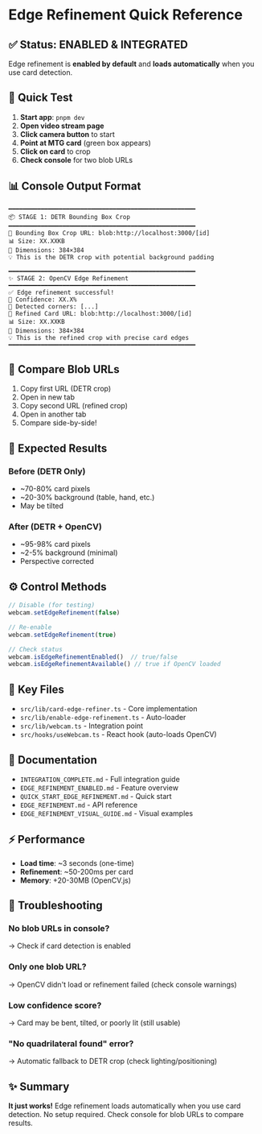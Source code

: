 # Edge Refinement Quick Reference

## ✅ Status: ENABLED & INTEGRATED

Edge refinement is **enabled by default** and **loads automatically** when you use card detection.

## 🚀 Quick Test

1. **Start app**: `pnpm dev`
2. **Open video stream page**
3. **Click camera button** to start
4. **Point at MTG card** (green box appears)
5. **Click on card** to crop
6. **Check console** for two blob URLs

## 📊 Console Output Format

```
━━━━━━━━━━━━━━━━━━━━━━━━━━━━━━━━━━━━━━━━━━━━━━━━━━━━
📦 STAGE 1: DETR Bounding Box Crop
━━━━━━━━━━━━━━━━━━━━━━━━━━━━━━━━━━━━━━━━━━━━━━━━━━━━
🔗 Bounding Box Crop URL: blob:http://localhost:3000/[id]
📊 Size: XX.XXKB
📐 Dimensions: 384×384
💡 This is the DETR crop with potential background padding

━━━━━━━━━━━━━━━━━━━━━━━━━━━━━━━━━━━━━━━━━━━━━━━━━━━━
✨ STAGE 2: OpenCV Edge Refinement
━━━━━━━━━━━━━━━━━━━━━━━━━━━━━━━━━━━━━━━━━━━━━━━━━━━━
✅ Edge refinement successful!
🎯 Confidence: XX.X%
📍 Detected corners: [...]
🔗 Refined Card URL: blob:http://localhost:3000/[id]
📊 Size: XX.XXKB
📐 Dimensions: 384×384
💡 This is the refined crop with precise card edges
━━━━━━━━━━━━━━━━━━━━━━━━━━━━━━━━━━━━━━━━━━━━━━━━━━━━
```

## 🔗 Compare Blob URLs

1. Copy first URL (DETR crop)
2. Open in new tab
3. Copy second URL (refined crop)
4. Open in another tab
5. Compare side-by-side!

## 🎯 Expected Results

### Before (DETR Only)
- ~70-80% card pixels
- ~20-30% background (table, hand, etc.)
- May be tilted

### After (DETR + OpenCV)
- ~95-98% card pixels
- ~2-5% background (minimal)
- Perspective corrected

## ⚙️ Control Methods

```typescript
// Disable (for testing)
webcam.setEdgeRefinement(false)

// Re-enable
webcam.setEdgeRefinement(true)

// Check status
webcam.isEdgeRefinementEnabled()  // true/false
webcam.isEdgeRefinementAvailable() // true if OpenCV loaded
```

## 📁 Key Files

- `src/lib/card-edge-refiner.ts` - Core implementation
- `src/lib/enable-edge-refinement.ts` - Auto-loader
- `src/lib/webcam.ts` - Integration point
- `src/hooks/useWebcam.ts` - React hook (auto-loads OpenCV)

## 📖 Documentation

- `INTEGRATION_COMPLETE.md` - Full integration guide
- `EDGE_REFINEMENT_ENABLED.md` - Feature overview
- `QUICK_START_EDGE_REFINEMENT.md` - Quick start
- `EDGE_REFINEMENT.md` - API reference
- `EDGE_REFINEMENT_VISUAL_GUIDE.md` - Visual examples

## ⚡ Performance

- **Load time**: ~3 seconds (one-time)
- **Refinement**: ~50-200ms per card
- **Memory**: +20-30MB (OpenCV.js)

## 🐛 Troubleshooting

### No blob URLs in console?
→ Check if card detection is enabled

### Only one blob URL?
→ OpenCV didn't load or refinement failed (check console warnings)

### Low confidence score?
→ Card may be bent, tilted, or poorly lit (still usable)

### "No quadrilateral found" error?
→ Automatic fallback to DETR crop (check lighting/positioning)

## ✨ Summary

**It just works!** Edge refinement loads automatically when you use card detection. No setup required. Check console for blob URLs to compare results.
